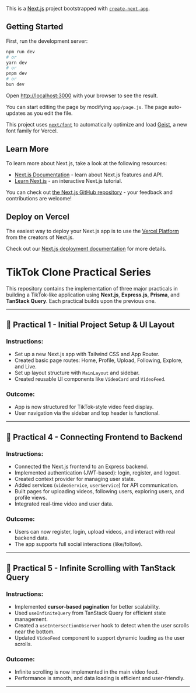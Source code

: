This is a [Next.js](https://nextjs.org) project bootstrapped with [`create-next-app`](https://github.com/vercel/next.js/tree/canary/packages/create-next-app).

## Getting Started

First, run the development server:

```bash
npm run dev
# or
yarn dev
# or
pnpm dev
# or
bun dev
```

Open [http://localhost:3000](http://localhost:3000) with your browser to see the result.

You can start editing the page by modifying `app/page.js`. The page auto-updates as you edit the file.

This project uses [`next/font`](https://nextjs.org/docs/app/building-your-application/optimizing/fonts) to automatically optimize and load [Geist](https://vercel.com/font), a new font family for Vercel.

## Learn More

To learn more about Next.js, take a look at the following resources:

- [Next.js Documentation](https://nextjs.org/docs) - learn about Next.js features and API.
- [Learn Next.js](https://nextjs.org/learn) - an interactive Next.js tutorial.

You can check out [the Next.js GitHub repository](https://github.com/vercel/next.js) - your feedback and contributions are welcome!

## Deploy on Vercel

The easiest way to deploy your Next.js app is to use the [Vercel Platform](https://vercel.com/new?utm_medium=default-template&filter=next.js&utm_source=create-next-app&utm_campaign=create-next-app-readme) from the creators of Next.js.

Check out our [Next.js deployment documentation](https://nextjs.org/docs/app/building-your-application/deploying) for more details.

# TikTok Clone Practical Series

This repository contains the implementation of three major practicals in building a TikTok-like application using **Next.js**, **Express.js**, **Prisma**, and **TanStack Query**. Each practical builds upon the previous one.

---

## 🧪 Practical 1 - Initial Project Setup & UI Layout

### Instructions:
- Set up a new Next.js app with Tailwind CSS and App Router.
- Created basic page routes: Home, Profile, Upload, Following, Explore, and Live.
- Set up layout structure with `MainLayout` and sidebar.
- Created reusable UI components like `VideoCard` and `VideoFeed`.

### Outcome:
- App is now structured for TikTok-style video feed display.
- User navigation via the sidebar and top header is functional.

---

## 🔐 Practical 4 - Connecting Frontend to Backend

### Instructions:
- Connected the Next.js frontend to an Express backend.
- Implemented authentication (JWT-based): login, register, and logout.
- Created context provider for managing user state.
- Added services (`videoService`, `userService`) for API communication.
- Built pages for uploading videos, following users, exploring users, and profile views.
- Integrated real-time video and user data.

### Outcome:
- Users can now register, login, upload videos, and interact with real backend data.
- The app supports full social interactions (like/follow).

---

## 🔄 Practical 5 - Infinite Scrolling with TanStack Query

### Instructions:
- Implemented **cursor-based pagination** for better scalability.
- Used `useInfiniteQuery` from TanStack Query for efficient state management.
- Created a `useIntersectionObserver` hook to detect when the user scrolls near the bottom.
- Updated `VideoFeed` component to support dynamic loading as the user scrolls.

### Outcome:
- Infinite scrolling is now implemented in the main video feed.
- Performance is smooth, and data loading is efficient and user-friendly.

---

